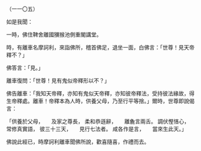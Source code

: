 （一一〇五）

如是我聞：

一時，佛住鞞舍離國獼猴池側重閣講堂。

時，有離車名摩訶利，來詣佛所，稽首佛足，退坐一面，白佛言：「世尊！見天帝釋不？」

佛答言：「見。」

離車復問：「世尊！見有鬼似帝釋形以不？」

佛告離車：「我知天帝釋，亦知有鬼似天帝釋，亦知彼帝釋法，受持彼法緣故，得生帝釋處。離車！帝釋本為人時，供養父母，乃至行平等捨。」爾時，世尊即說偈言：

「供養於父母，　　及家之尊長，
柔和恭遜辭，　　離麁言兩舌。
調伏慳悋心，　　常修真實語，
彼三十三天，　　見行七法者。
咸各作是言，　　當來生此天。」

佛說此經已，時摩訶利離車聞佛所說，歡喜隨喜，作禮而去。




